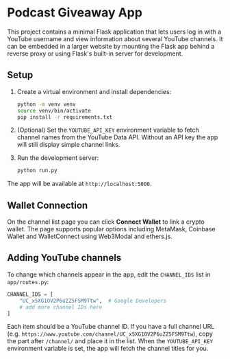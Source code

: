 # Podcast Giveaway App

This project contains a minimal Flask application that lets users log in with a
YouTube username and view information about several YouTube channels. It can be
embedded in a larger website by mounting the Flask app behind a reverse proxy
or using Flask's built-in server for development.

## Setup

1. Create a virtual environment and install dependencies:

   ```bash
   python -m venv venv
   source venv/bin/activate
   pip install -r requirements.txt
   ```

2. (Optional) Set the `YOUTUBE_API_KEY` environment variable to fetch channel
   names from the YouTube Data API. Without an API key the app will still
   display simple channel links.

3. Run the development server:

   ```bash
   python run.py
   ```

The app will be available at `http://localhost:5000`.

## Wallet Connection

On the channel list page you can click **Connect Wallet** to link a crypto
wallet. The page supports popular options including MetaMask, Coinbase Wallet
and WalletConnect using Web3Modal and ethers.js.

## Adding YouTube channels

To change which channels appear in the app, edit the `CHANNEL_IDS` list in
`app/routes.py`:

```python
CHANNEL_IDS = [
    "UC_x5XG1OV2P6uZZ5FSM9Ttw",  # Google Developers
    # add more channel IDs here
]
```

Each item should be a YouTube channel ID. If you have a full channel URL (e.g.
`https://www.youtube.com/channel/UC_x5XG1OV2P6uZZ5FSM9Ttw`), copy the part
after `/channel/` and place it in the list. When the `YOUTUBE_API_KEY`
environment variable is set, the app will fetch the channel titles for you.

